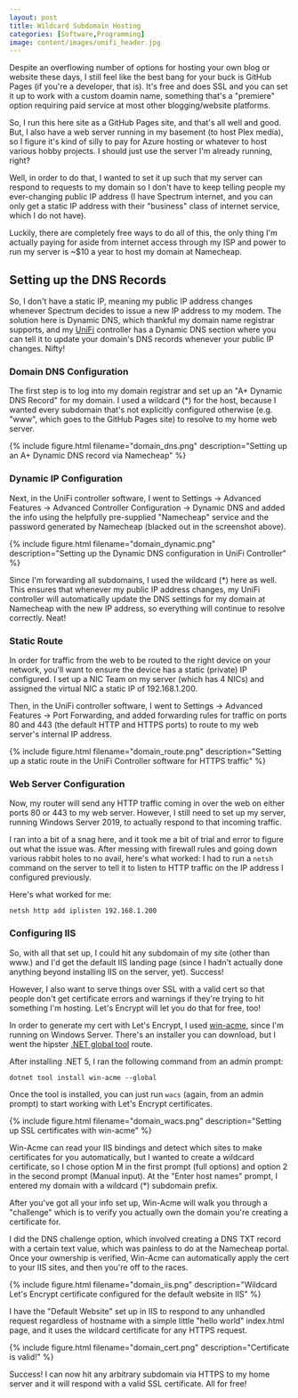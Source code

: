 ```yaml
---
layout: post
title: Wildcard Subdomain Hosting
categories: [Software,Programming]
image: content/images/unifi_header.jpg
---
```


Despite an overflowing number of options for hosting your own blog or website these days, I still feel like the best bang for your buck is GitHub Pages (if you're a developer, that is). It's free and does SSL and you can set it up to work with a custom doamin name, something that's a "premiere" option requiring paid service at most other blogging/website platforms.

So, I run this here site as a GitHub Pages site, and that's all well and good. But, I also have a web server running in my basement (to host Plex media), so I figure it's kind of silly to pay for Azure hosting or whatever to host various hobby projects. I should just use the server I'm already running, right?

Well, in order to do that, I wanted to set it up such that my server can respond to requests to my domain so I don't have to keep telling people my ever-changing public IP address (I have Spectrum internet, and you can only get a static IP address with their "business" class of internet service, which I do not have).

Luckily, there are completely free ways to do all of this, the only thing I'm actually paying for aside from internet access through my ISP and power to run my server is ~$10 a year to host my domain at Namecheap.

## Setting up the DNS Records

So, I don't have a static IP, meaning my public IP address changes whenever Spectrum decides to issue a new IP address to my modem. The solution here is Dynamic DNS, which thankful my domain name registrar supports, and my [UniFi](https://www.bradwestness.com/2020/08/08/switching-to-unifi/) controller has a Dynamic DNS section where you can tell it to update your domain's DNS records whenever your public IP changes. Nifty!

### Domain DNS Configuration

The first step is to log into my domain registrar and set up an "A+ Dynamic DNS Record" for my domain. I used a wildcard (*) for the host, because I wanted every subdomain that's not explicitly configured otherwise (e.g. "www", which goes to the GitHub Pages site) to resolve to my home web server.

{% include figure.html filename="domain_dns.png" description="Setting up an A+ Dynamic DNS record via Namecheap" %}

### Dynamic IP Configuration

Next, in the UniFi controller software, I went to Settings -> Advanced Features -> Advanced Controller Configuration -> Dynamic DNS and added the info using the helpfully pre-supplied "Namecheap" service and the password generated by Namecheap (blacked out in the screenshot above).

{% include figure.html filename="domain_dynamic.png" description="Setting up the Dynamic DNS configuration in UniFi Controller" %}

Since I'm forwarding all subdomains, I used the wildcard (*) here as well. This ensures that whenever my public IP address changes, my UniFi controller will automatically update the DNS settings for my domain at Namecheap with the new IP address, so everything will continue to resolve correctly. Neat!

### Static Route

In order for traffic from the web to be routed to the right device on your network, you'll want to ensure the device has a static (private) IP configured. I set up a NIC Team on my server (which has 4 NICs) and assigned the virtual NIC a static IP of 192.168.1.200.

Then, in the UniFi controller software, I went to Settings -> Advanced Features -> Port Forwarding, and added forwarding rules for traffic on ports 80 and 443 (the default HTTP and HTTPS ports) to route to my web server's internal IP address.

{% include figure.html filename="domain_route.png" description="Setting up a static route in the UniFi Controller software for HTTPS traffic" %}

### Web Server Configuration

Now, my router will send any HTTP traffic coming in over the web on either ports 80 or 443 to my web server. However, I still need to set up my server, running Windows Server 2019, to actually respond to that incoming traffic.

I ran into a bit of a snag here, and it took me a bit of trial and error to figure out what the issue was. After messing with firewall rules and going down various rabbit holes to no avail, here's what worked: I had to run a `netsh` command on the server to tell it to listen to HTTP traffic on the IP address I configured previously.

Here's what worked for me:

`
netsh http add iplisten 192.168.1.200
`

### Configuring IIS

So, with all that set up, I could hit any subdomain of my site (other than www.) and I'd get the default IIS landing page (since I hadn't actually done anything beyond installing IIS on the server, yet). Success! 

However, I also want to serve things over SSL with a valid cert so that people don't get certificate errors and warnings if they're trying to hit something I'm hosting. Let's Encrypt will let you do that for free, too!

In order to generate my cert with Let's Encrypt, I used [win-acme](https://www.win-acme.com/), since I'm running on Windows Server. There's an installer you can download, but I went the hipster [.NET global tool](https://docs.microsoft.com/en-us/dotnet/core/tools/global-tools) route. 

After installing .NET 5, I ran the following command from an admin prompt:

`
dotnet tool install win-acme --global
`

Once the tool is installed, you can just run `wacs` (again, from an admin prompt) to start working with Let's Encrypt certificates.

{% include figure.html filename="domain_wacs.png" description="Setting up SSL certificates with win-acme" %}

 Win-Acme can read your IIS bindings and detect which sites to make certificates for you automatically, but I wanted to create a wildcard certificate, so I chose option M in the first prompt (full options) and option 2 in the second prompt (Manual input). At the "Enter host names" prompt, I entered my domain with a wildcard (*) subdomain prefix.

 After you've got all your info set up, Win-Acme will walk you through a "challenge" which is to verify you actually own the domain you're creating a certificate for.
 
 I did the DNS challenge option, which involved creating a DNS TXT record with a certain text value, which was painless to do at the Namecheap portal. Once your ownership is verified, Win-Acme can automatically apply the cert to your IIS sites, and then you're off to the races.
 
{% include figure.html filename="domain_iis.png" description="Wildcard Let's Encrypt certificate configured for the default website in IIS" %}

I have the "Default Website" set up in IIS to respond to any unhandled request regardless of hostname with a simple little "hello world" index.html page, and it uses the wildcard certificate for any HTTPS request.

{% include figure.html filename="domain_cert.png" description="Certificate is valid!" %}

Success! I can now hit any arbitrary subdomain via HTTPS to my home server and it will respond with a valid SSL certificate. All for free!